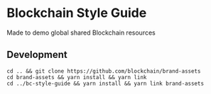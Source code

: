# Blockchain Style Guide
Made to demo global shared Blockchain resources


## Development
```
cd .. && git clone https://github.com/blockchain/brand-assets
cd brand-assets && yarn install && yarn link
cd ../bc-style-guide && yarn install && yarn link brand-assets
```
